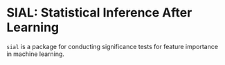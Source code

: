 # SIAL: Statistical Inference After Learning
 
`sial` is a package for conducting significance tests for feature importance in machine learning.